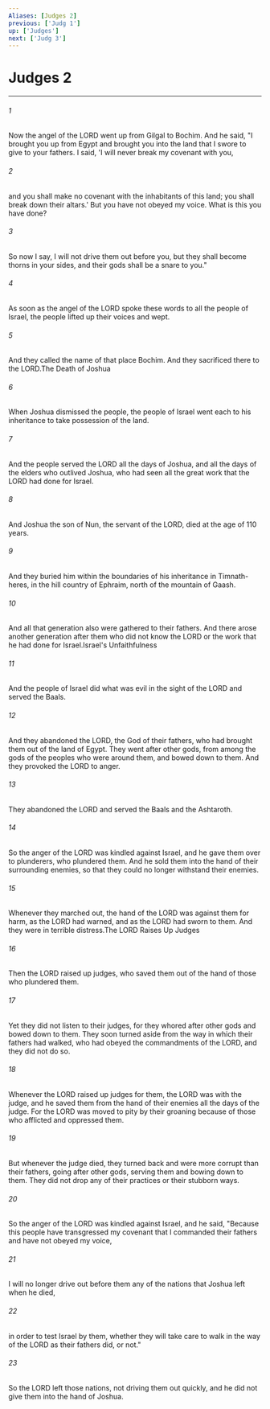 ```yaml
---
Aliases: [Judges 2]
previous: ['Judg 1']
up: ['Judges']
next: ['Judg 3']
---
```

# Judges 2

***

 

###### 1 
Now the angel of the LORD went up from Gilgal to Bochim. And he said, "I brought you up from Egypt and brought you into the land that I swore to give to your fathers. I said, 'I will never break my covenant with you, 
 

###### 2 
and you shall make no covenant with the inhabitants of this land; you shall break down their altars.' But you have not obeyed my voice. What is this you have done? 
 

###### 3 
So now I say, I will not drive them out before you, but they shall become thorns in your sides, and their gods shall be a snare to you." 
 

###### 4 
As soon as the angel of the LORD spoke these words to all the people of Israel, the people lifted up their voices and wept. 
 

###### 5 
And they called the name of that place Bochim. And they sacrificed there to the LORD.The Death of Joshua
 
 

###### 6 
When Joshua dismissed the people, the people of Israel went each to his inheritance to take possession of the land. 
 

###### 7 
And the people served the LORD all the days of Joshua, and all the days of the elders who outlived Joshua, who had seen all the great work that the LORD had done for Israel. 
 

###### 8 
And Joshua the son of Nun, the servant of the LORD, died at the age of 110 years. 
 

###### 9 
And they buried him within the boundaries of his inheritance in Timnath-heres, in the hill country of Ephraim, north of the mountain of Gaash. 
 

###### 10 
And all that generation also were gathered to their fathers. And there arose another generation after them who did not know the LORD or the work that he had done for Israel.Israel's Unfaithfulness
 
 

###### 11 
And the people of Israel did what was evil in the sight of the LORD and served the Baals. 
 

###### 12 
And they abandoned the LORD, the God of their fathers, who had brought them out of the land of Egypt. They went after other gods, from among the gods of the peoples who were around them, and bowed down to them. And they provoked the LORD to anger. 
 

###### 13 
They abandoned the LORD and served the Baals and the Ashtaroth. 
 

###### 14 
So the anger of the LORD was kindled against Israel, and he gave them over to plunderers, who plundered them. And he sold them into the hand of their surrounding enemies, so that they could no longer withstand their enemies. 
 

###### 15 
Whenever they marched out, the hand of the LORD was against them for harm, as the LORD had warned, and as the LORD had sworn to them. And they were in terrible distress.The LORD Raises Up Judges
 
 

###### 16 
Then the LORD raised up judges, who saved them out of the hand of those who plundered them. 
 

###### 17 
Yet they did not listen to their judges, for they whored after other gods and bowed down to them. They soon turned aside from the way in which their fathers had walked, who had obeyed the commandments of the LORD, and they did not do so. 
 

###### 18 
Whenever the LORD raised up judges for them, the LORD was with the judge, and he saved them from the hand of their enemies all the days of the judge. For the LORD was moved to pity by their groaning because of those who afflicted and oppressed them. 
 

###### 19 
But whenever the judge died, they turned back and were more corrupt than their fathers, going after other gods, serving them and bowing down to them. They did not drop any of their practices or their stubborn ways. 
 

###### 20 
So the anger of the LORD was kindled against Israel, and he said, "Because this people have transgressed my covenant that I commanded their fathers and have not obeyed my voice, 
 

###### 21 
I will no longer drive out before them any of the nations that Joshua left when he died, 
 

###### 22 
in order to test Israel by them, whether they will take care to walk in the way of the LORD as their fathers did, or not." 
 

###### 23 
So the LORD left those nations, not driving them out quickly, and he did not give them into the hand of Joshua.
 
